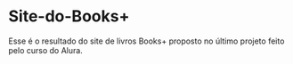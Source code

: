 # Site-do-Books+

Esse é o resultado do site de livros Books+ proposto no último projeto feito pelo curso do Alura.
